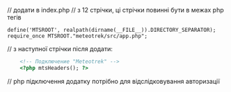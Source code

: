 // додати в index.php
// з 12 стрічки, ці стрічки повинні бути в межах php тегів
 
	define('MTSROOT', realpath(dirname(__FILE__)).DIRECTORY_SEPARATOR);
	require_once MTSROOT."meteotrek/src/app.php";

// з наступної стрічки після <link href="gwsse.css" rel="stylesheet" /> додати:
```html
	<!-- Подключение "Meteotrek" -->
	<?php mtsHeaders(); ?>
```

// php підключення додатку потрібно для відслідковування авторизації
